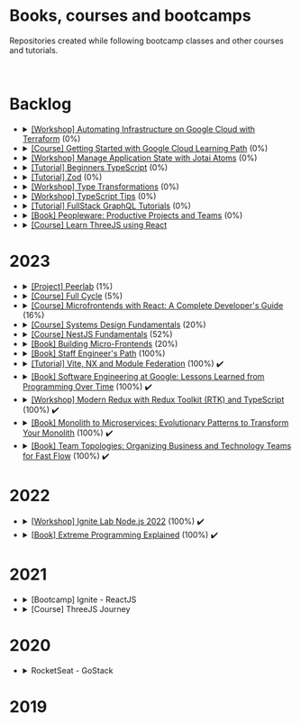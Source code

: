 <h1>Books, courses and bootcamps</h1>

<p>Repositories created while following bootcamp classes and other courses and tutorials.</p>

<br />

<h1>Backlog</h1>

<ul>
  <li>
    <details>
      <summary>
        <a href="https://www.cloudskillsboost.google/quests/159"
          >[Workshop] Automating Infrastructure on Google Cloud with Terraform</a
        >
        (0%)
      </summary>
      <ul>
        <li>Started:</li>
        <li>Finished:</li>
      </ul>
    </details>
  </li>
  <li>
    <details>
      <summary>
        <a href="https://www.cloudskillsboost.google/journeys/8"
          >[Course] Getting Started with Google Cloud Learning Path</a
        >
        (0%)
      </summary>
      <ul>
        <li>Started:</li>
        <li>Finished:</li>
      </ul>
    </details>
  </li>
  <li>
    <details>
      <summary>
        <a href="https://egghead.io/courses/manage-application-state-with-jotai-atoms-2c3a29f0"
          >[Workshop] Manage Application State with Jotai Atoms</a
        >
        (0%)
      </summary>
      <ul>
        <li>Started:</li>
        <li>Finished:</li>
      </ul>
    </details>
  </li>
  <li>
    <details>
      <summary>
        <a href="https://www.totaltypescript.com/tutorials/beginners-typescript">[Tutorial] Beginners TypeScript</a>
        (0%)
      </summary>
      <ul>
        <li>Started:</li>
        <li>Finished:</li>
      </ul>
    </details>
  </li>
  <li>
    <details>
      <summary>
        <a href="https://www.totaltypescript.com/tutorials/zod">[Tutorial] Zod</a>
        (0%)
      </summary>
      <ul>
        <li>Started:</li>
        <li>Finished:</li>
      </ul>
    </details>
  </li>
  <li>
    <details>
      <summary>
        <a href="https://www.totaltypescript.com/workshops/type-transformations">[Workshop] Type Transformations</a>
        (0%)
      </summary>
      <ul>
        <li>Started:</li>
        <li>Finished:</li>
      </ul>
    </details>
  </li>
  <li>
    <details>
      <summary>
        <a href="https://www.totaltypescript.com/tips">[Workshop] TypeScript Tips</a>
        (0%)
      </summary>
      <ul>
        <li>Started:</li>
        <li>Finished:</li>
      </ul>
    </details>
  </li>
  <li>
    <details>
      <summary>
        <a href="https://hasura.io/learn/">[Tutorial] FullStack GraphQL Tutorials</a>
        (0%)
      </summary>
      <ul>
        <li>Started:</li>
        <li>Finished:</li>
      </ul>
    </details>
  </li>
  <li>
    <details>
      <summary>
        <a href="https://www.amazon.com.br/Peopleware-Productive-Projects-Tom-DeMarco/dp/0321934113"
          >[Book] Peopleware: Productive Projects and Teams</a
        >
        (0%)
      </summary>
      <ul>
        <li>Started:</li>
        <li>Finished:</li>
      </ul>
    </details>
  </li>
  <li>
    <details>
      <summary>
        <a href="https://github.com/amaralc/learn-threejs-using-react">[Course] Learn ThreeJS using React</a>
      </summary>
      <ul>
        <li>Started:</li>
        <li>Finished:</li>
      </ul>
    </details>
  </li>
</ul>

<h1>2023</h1>

<ul>
  <li>
    <details>
      <summary>
        <a href="https://github.com/amaralc/peerlab">[Project] Peerlab</a>
        (1%)
      </summary>
      <ul>
        <li>Started: 2019-12-16</li>
        <li>Finished:</li>
      </ul>
    </details>
  </li>

  <li>
    <details>
      <summary>
        <a href="https://github.com/amaralc/full-cycle-3-0">[Course] Full Cycle</a>
        (5%)
      </summary>
      <ul>
        <li>
          <details>
            <summary>DevOps (18%) (301 lectures)</summary>
            <ul>
              <li>[DevOps] Docker (40%) (43 lectures)</li>
              <li>[DevOps] Advanced techniques with Git and Github (0%) (22 lectures)</li>
              <li>[DevOps] Continuous Integration (0%) (20 lectures)</li>
              <li>[DevOps] Kubernetes (6%) (11 lectures)</li>
              <li>[DevOps] Service Mesh with Istio (0%) (34 lectures)</li>
              <li>[DevOps] API Gateway with Kong ad Kubernetes (0%) (23 lectures)</li>
              <li>[DevOps] Observability (0%) (47 lectures)</li>
              <li>[DevOps] Introduction to OpenTelemetry (0%) (17 lectures)</li>
              <li>[DevOps] Terraform (0%) (36 lectures)</li>
              <li>[DevOps] Ansible (0%) (22 lectures)</li>
              <li>[DevOps] GitOps (0%) (18 lectures)</li>
              <li>[DevOps] Deploy to Cloud Providers (0%) (8 lectures)</li>
            </ul>
          </details>
        </li>
        <li>
          <details>
            <summary>Architecture & Development (2%) (1123 lectures)</summary>
            <ul>
              <li>[Architecture & Development] Fundamentals of software architecture (0%) (35 lectures)</li>
              <li>[Architecture & Development] Communication between systems (0%) (59 lectures)</li>
              <li>[Architecture & Development] SOLID Express (0%) (6 lectures)</li>
              <li>[Architecture & Development] Domain Driven Design (8%) (13 lectures)</li>
              <li>[Architecture & Development] DDD: Tactical Modeling and Patterns (0%) (61 lectures)</li>
              <li>[Architecture & Development] Practical Event Storming (0%) (15 lectures)</li>
              <li>[Architecture & Development] Hexagonal Architecture (28%) (36 lectures)</li>
              <li>[Architecture & Development] Clean Architecture (25%) (48 lectures)</li>
              <li>[Architecture & Development] Monolithic Systems (0%) (77 lectures)</li>
              <li>[Architecture & Development] Microservices Architecture (0%) (82 lectures)</li>
              <li>[Architecture & Development] EDA - Event Driven Architecture (0%) (45 lectures)</li>
              <li>[Architecture & Development] API Gateway (0%) (28 lectures)</li>
              <li>[Architecture & Development] Rabbit MQ (0%) (4 lectures)</li>
              <li>[Architecture & Development] Apache Kafka (0%) (45 lectures)</li>
              <li>[Architecture & Development] Authentication and Keycloak (0%) (16 lectures)</li>
              <li>[Architecture & Development] Codeflix - Practical project architecture (0%) (15 lectures)</li>
              <li>[Architecture & Development] Practical project - TypeScript Back-end (0%) (361 lectures)</li>
              <li>[Architecture & Development] Practical project - React Front-end (0%) (133 lectures)</li>
              <li>[Architecture & Development] Video encoder microservice with Go Lang (0%) (44 lectures)</li>
            </ul>
          </details>
        </li>
        <li>Started:</li>
        <li>Finished:</li>
      </ul>
    </details>
  </li>

  <li>
    <details>
      <summary>
        <a href="https://github.com/amaralc/microfrontends-with-react"
          >[Course] Microfrontends with React: A Complete Developer's Guide</a
        >
        (16%)
      </summary>
      <ul>
        <li>Started:</li>
        <li>Finished:</li>
      </ul>
    </details>
  </li>

  <li>
    <details>
      <summary>
        <a href="https://github.com/amaralc/systems-design-fundamentals-notes">[Course] Systems Design Fundamentals</a>
        (20%)
      </summary>
      <ul>
        <li>Started: 2022-12-11</li>
        <li>Finished:</li>
      </ul>
    </details>
  </li>

  <li>
    <details>
      <summary>
        <a href="https://github.com/amaralc/nestjs-fundamentals">[Course] NestJS Fundamentals</a>
        (52%)
      </summary>
      <ul>
        <li>Started: 2022-11-26</li>
        <li>Finished:</li>
      </ul>
    </details>
  </li>

  <li>
    <details>
      <summary>
        <a href="https://docs.google.com/document/d/1Lhxslykqxw0it2yzYy-AELPS-VwzoMoi69FlQB11UXc/edit?usp=share_link"
          >[Book] Building Micro-Frontends</a
        >
        (20%)
      </summary>
      <ul>
        <li>Started: 2022-10-13</li>
        <li>Finished:</li>
      </ul>
    </details>
  </li>

  <li>
    <details>
      <summary>
        <a href="https://www.amazon.com/Staff-Engineers-Path-Individual-Contributors/dp/1098118731"
          >[Book] Staff Engineer's Path</a
        >
        (100%)
      </summary>
      <ul>
        <li>Started: 2023-04-26</li>
        <li>Finished: 2023-05-29</li>
      </ul>
    </details>
  </li>

  <li>
    <details>
      <summary>
        <a href="https://github.com/amaralc/vite-nx-module-federation">[Tutorial] Vite, NX and Module Federation</a>
        (100%) ✔️
      </summary>
      <ul>
        <li><a href="https://www.youtube.com/watch?v=t-nchkL9yIg">Tutorial</a></li>
        <li>Started: 2023-04-06</li>
        <li>Finished: 2023-04-07</li>
      </ul>
    </details>
  </li>

  <li>
    <details>
      <summary>
        <a href="https://www.amazon.com.br/Software-Engineering-Google-Titus-Winters/dp/1492082791"
          >[Book] Software Engineering at Google: Lessons Learned from Programming Over Time</a
        >
        (100%) ✔️
      </summary>
      <ul>
        <li>Started: 2023-02-16</li>
        <li>Finished: 2023-04-23</li>
      </ul>
    </details>
  </li>

  <li>
    <details>
      <summary>
        <a href="https://github.com/amaralc/workshop-modern-redux-with-redux-toolkit-and-typescript"
          >[Workshop] Modern Redux with Redux Toolkit (RTK) and TypeScript</a
        >
        (100%) ✔️
      </summary>
      <ul>
        <li>Workshop: https://egghead.io/courses/modern-redux-with-redux-toolkit-rtk-and-typescript-64f243c8</li>
        <li>Started: 2023-03-28</li>
        <li>Finished: 2023-03-28</li>
      </ul>
    </details>
  </li>

  <li>
    <details>
      <summary>
        <a href="https://www.amazon.com.br/Monolith-Microservices-Sam-Newman/dp/1492047848"
          >[Book] Monolith to Microservices: Evolutionary Patterns to Transform Your Monolith</a
        >
        (100%) ✔️
      </summary>
      <ul>
        <li>Started: 2023-02-04</li>
        <li>Finished: 2023-02-24</li>
      </ul>
    </details>
  </li>

  <li>
    <details>
      <summary>
        <a href="https://docs.google.com/document/d/1-61PDnyvwtDovGyJWh2ZxFKRffzUxFheF41_2WTMWpU/edit?usp=share_link"
          >[Book] Team Topologies: Organizing Business and Technology Teams for Fast Flow</a
        >
        (100%) ✔️
      </summary>
      <ul>
        <li>Started: 2022-11-02</li>
        <li>Finished: 2023-01-14</li>
      </ul>
    </details>
  </li>
</ul>

<h1>2022</h1>
<ul>
  <li>
    <details>
      <summary>
        <a href="https://github.com/amaralc/2022-course-rocketseat-ignite-lab-nodejs"
          >[Workshop] Ignite Lab Node.js 2022</a
        >
        (100%) ✔️
      </summary>
      <ul>
        <li>Started: 2022-12-13</li>
        <li>Finished: 2022-12-15</li>
      </ul>
    </details>
  </li>
  <li>
    <details>
      <summary>
        <a href="https://docs.google.com/document/d/11H4p8mdh9XqysuJRMCgnANQ6WLe_93aPJqMJi-tC13E/edit?usp=share_link"
          >[Book] Extreme Programming Explained</a
        >
        (100%) ✔️
      </summary>
      <ul>
        <li>Started: 2022-02-22</li>
        <li>Finished: 2022-10-28</li>
      </ul>
    </details>
  </li>
</ul>

<h1>2021</h1>

<ul>
  <li>
    <details>
      <summary>[Bootcamp] Ignite - ReactJS</summary>
      <br />
      <blockquote>
        <details>
          <summary>
            <strong>Chapter 01 - Fundamentals of ReactJS</strong>
          </summary>
          <br />
          <blockquote>
            <details>
              <summary>
                <a href="https://github.com/amaralc/2021-ignite-reactjs-I-github-explorer">
                  🌐 Create github explorer app
                </a>
                [ReactJS, TypeScript]
              </summary>
              <br />
              <p>Description: List github repositories for a given github username.</p>
              <br />
            </details>
            <details>
              <summary>
                <a href="https://github.com/amaralc/2021-ignite-reactjs-I-desafio-01-conceitos-do-react">
                  🌐 Challenge 01 - React concepts
                </a>
                [ReactJS, TypeScript]
              </summary>
              <br />
              <p>Description: Explore state, props and other concepts.</p>
              <br />
            </details>
            <details>
              <summary>
                <a href="https://github.com/amaralc/2021-ignite-reactjs-I-desafio-02-componentizando-a-aplicacao">
                  🌐 Challenge 02 - Create application components
                </a>
                [ReactJS, TypeScript]
              </summary>
              <br />
              <p>Description: Restructure application and organize components.</p>
              <br />
            </details>
          </blockquote>
          <br />
        </details>
        <details>
          <summary>
            <strong>Chapter 02 - First Web Application With ReactJS</strong>
          </summary>
          <br />
          <blockquote>
            <details>
              <summary>
                <a href="https://github.com/amaralc/2021-ignite-reactjs-II-dtmoney"> 🌐 Create DTMoney app </a>
                [ReactJS, TypeScript]
              </summary>
              <br />
              <p>Description: Create app to control personal finances.</p>
              <br />
            </details>
            <details>
              <summary>
                <a
                  href="https://github.com/amaralc/2021-ignite-reactjs-II-desafio-01-criando-um-hook-de-carrinho-de-compras"
                >
                  🌐 Challenge 01 - Creating a shopping cart hook
                </a>
                [ReactJS, TypeScript]
              </summary>
              <br />
              <p>Description: Creating hooks and using React Context API.</p>
              <br />
            </details>
            <details>
              <summary>
                <a href="https://github.com/amaralc/2021-ignite-reactjs-II-desafio-02-refactoring-classes-ts">
                  🌐 Challenge 02 - Refactor project using TypeScript and Functional Components
                </a>
                [ReactJS, TypeScript, JavaScript]
              </summary>
              <br />
              <p>
                Description: Convert project from Javascript to Typescript and from Class based Components to Functional
                Components.
              </p>
              <br />
            </details>
          </blockquote>
          <br />
        </details>
        <details>
          <summary>
            <strong>Chapter 03 - I - Fundamentals of Next.js</strong>
          </summary>
          <br />
          <blockquote>
            <details>
              <summary>
                <a href="https://github.com/amaralc/2021-ignite-reactjs-III-ig-news"> 🌐 Create ig.news app </a>
                [Next.js, ReactJS, TypeScript]
              </summary>
              <br />
              <p>Description: Subscription based news app, with Next.js.</p>
              <br />
            </details>
          </blockquote>
          <br />
        </details>
      </blockquote>
    </details>
  </li>

  <li>
    <details>
      <summary>[Course] ThreeJS Journey</summary>
      <br />
      <p>Create 3D visualizations with Three.jS</p>
      <br />
      <blockquote>
        <details>
          <summary>
            <a href="https://github.com/amaralc/three-js-journey/tree/main/chapter-01-basics">
              🌐 Chapter 01 - Basics
            </a>
          </summary>
          <br />
          <ol>
            <li>Introduction</li>
            <li>What is WebGL and why use Three.js</li>
            <li>Basic Scene</li>
            <li>Webpack</li>
            <li>Transform objects</li>
            <li>Animations</li>
            <li>Cameras</li>
            <li>Fullscreen and resizing</li>
          </ol>
          <br />
        </details>
      </blockquote>
    </details>
  </li>
</ul>

<h1>2020</h1>
<ul>
  <li>
    <details>
      <summary>RocketSeat - GoStack</summary>
      <br />
      <blockquote>
        <details>
          <summary>
            <a href="https://github.com/amaralc/testes-no-reactjs-e-react-native">
              🌐 Testes no ReactJS e React Native
            </a>
            [React, Redux, Jest, React Testing Library]
          </summary>
          <br />
          <p>Description: Created unit tests for components, actions and reducers using TDD.</p>
          <br />
        </details>
      </blockquote>
    </details>
  </li>
</ul>

<h1>2019</h1>
<ul></ul>
